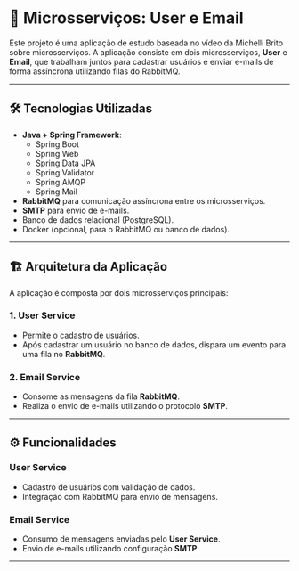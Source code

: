# 📧 Microsserviços: User e Email

Este projeto é uma aplicação de estudo baseada no vídeo da Michelli Brito sobre microsserviços. A aplicação consiste em dois microsserviços, **User** e **Email**, que trabalham juntos para cadastrar usuários e enviar e-mails de forma assíncrona utilizando filas do RabbitMQ.

---

## 🛠️ Tecnologias Utilizadas

- **Java + Spring Framework**:
  - Spring Boot
  - Spring Web
  - Spring Data JPA
  - Spring Validator
  - Spring AMQP
  - Spring Mail
- **RabbitMQ** para comunicação assíncrona entre os microsserviços.
- **SMTP** para envio de e-mails.
- Banco de dados relacional (PostgreSQL).
- Docker (opcional, para o RabbitMQ ou banco de dados).

---

## 🏗️ Arquitetura da Aplicação

A aplicação é composta por dois microsserviços principais:

### **1. User Service**
- Permite o cadastro de usuários.
- Após cadastrar um usuário no banco de dados, dispara um evento para uma fila no **RabbitMQ**.

### **2. Email Service**
- Consome as mensagens da fila **RabbitMQ**.
- Realiza o envio de e-mails utilizando o protocolo **SMTP**.

---

## ⚙️ Funcionalidades

### **User Service**
- Cadastro de usuários com validação de dados.
- Integração com RabbitMQ para envio de mensagens.

### **Email Service**
- Consumo de mensagens enviadas pelo **User Service**.
- Envio de e-mails utilizando configuração **SMTP**.

---
